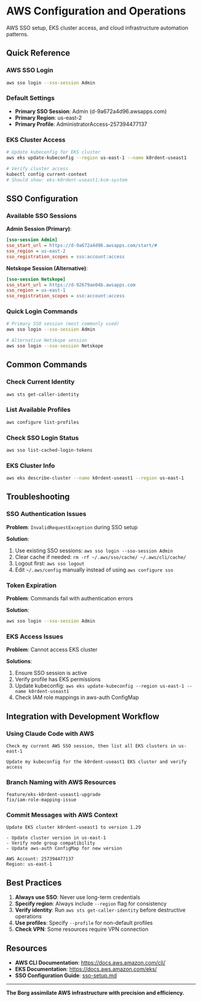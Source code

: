 # AWS Configuration and Operations

AWS SSO setup, EKS cluster access, and cloud infrastructure automation patterns.

## Quick Reference

### AWS SSO Login
```bash
aws sso login --sso-session Admin
```

### Default Settings
- **Primary SSO Session**: Admin (d-9a672a4d96.awsapps.com)
- **Primary Region**: us-east-2
- **Primary Profile**: AdministratorAccess-257394477137

### EKS Cluster Access
```bash
# Update kubeconfig for EKS cluster
aws eks update-kubeconfig --region us-east-1 --name k0rdent-useast1

# Verify cluster access
kubectl config current-context
# Should show: eks-k0rdent-useast1:kcm-system
```

## SSO Configuration

### Available SSO Sessions

**Admin Session (Primary)**:
```ini
[sso-session Admin]
sso_start_url = https://d-9a672a4d96.awsapps.com/start/#
sso_region = us-east-2
sso_registration_scopes = sso:account:access
```

**Netskope Session (Alternative)**:
```ini
[sso-session Netskope]
sso_start_url = https://d-92679ae04b.awsapps.com
sso_region = us-east-1
sso_registration_scopes = sso:account:access
```

### Quick Login Commands
```bash
# Primary SSO session (most commonly used)
aws sso login --sso-session Admin

# Alternative Netskope session
aws sso login --sso-session Netskope
```

## Common Commands

### Check Current Identity
```bash
aws sts get-caller-identity
```

### List Available Profiles
```bash
aws configure list-profiles
```

### Check SSO Login Status
```bash
aws sso list-cached-login-tokens
```

### EKS Cluster Info
```bash
aws eks describe-cluster --name k0rdent-useast1 --region us-east-1
```

## Troubleshooting

### SSO Authentication Issues

**Problem**: `InvalidRequestException` during SSO setup

**Solution**:
1. Use existing SSO sessions: `aws sso login --sso-session Admin`
2. Clear cache if needed: `rm -rf ~/.aws/sso/cache/ ~/.aws/cli/cache/`
3. Logout first: `aws sso logout`
4. Edit `~/.aws/config` manually instead of using `aws configure sso`

### Token Expiration

**Problem**: Commands fail with authentication errors

**Solution**:
```bash
aws sso login --sso-session Admin
```

### EKS Access Issues

**Problem**: Cannot access EKS cluster

**Solutions**:
1. Ensure SSO session is active
2. Verify profile has EKS permissions
3. Update kubeconfig: `aws eks update-kubeconfig --region us-east-1 --name k0rdent-useast1`
4. Check IAM role mappings in aws-auth ConfigMap

## Integration with Development Workflow

### Using Claude Code with AWS
```
Check my current AWS SSO session, then list all EKS clusters in us-east-1
```

```
Update my kubeconfig for the k0rdent-useast1 EKS cluster and verify access
```

### Branch Naming with AWS Resources
```
feature/eks-k0rdent-useast1-upgrade
fix/iam-role-mapping-issue
```

### Commit Messages with AWS Context
```
Update EKS cluster k0rdent-useast1 to version 1.29

- Update cluster version in us-east-1
- Verify node group compatibility
- Update aws-auth ConfigMap for new version

AWS Account: 257394477137
Region: us-east-1
```

## Best Practices

1. **Always use SSO**: Never use long-term credentials
2. **Specify region**: Always include `--region` flag for consistency
3. **Verify identity**: Run `aws sts get-caller-identity` before destructive operations
4. **Use profiles**: Specify `--profile` for non-default profiles
5. **Check VPN**: Some resources require VPN connection

## Resources

- **AWS CLI Documentation**: https://docs.aws.amazon.com/cli/
- **EKS Documentation**: https://docs.aws.amazon.com/eks/
- **SSO Configuration Guide**: [sso-setup.md](sso-setup.md)

---

**The Borg assimilate AWS infrastructure with precision and efficiency.**
